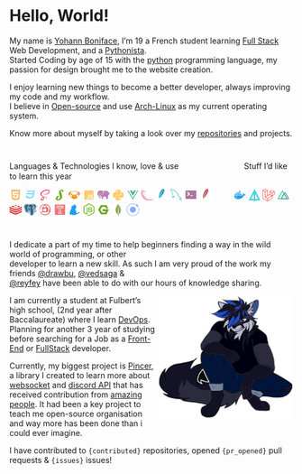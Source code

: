 # Hello, World!

My name is [Yohann Boniface](https://www.linkedin.com/in/yohann-boniface/), I’m 19 a French student learning 
[Full Stack](https://www.freecodecamp.org/news/what-is-a-full-stack-developer-back-end-front-end-full-stack-engineer/) 
Web Development, and a [Pythonista](https://www.linkedin.com/pulse/what-pythonistas-aakash-padhiyar). <br> 
Started Coding by age of 15 with the [python](https://www.python.org/) programming language, my passion for design
brought me to the website creation. 

I enjoy learning new things to become a better developer, always improving my code and my workflow.<br>
I believe in [Open-source](https://en.wikipedia.org/wiki/Open_source) and use [Arch-Linux](https://archlinux.org/) as my
current operating system.


Know more about myself by taking a look over my [repositories](https://github.com/Sigmanificient?tab=repositories) and 
projects.

# <!-- Small line break, looking better than <hr/> -->

Languages & Technologies I know, love & use 　　　　　　　　Stuff I’d like to learn this year

<div><!-- make img inline -->
<img src="icons/html.svg" width="22px">
<img src="icons/css_dark.svg" width="22px">
<img src="icons/scss.svg" width="22px">
<img src="icons/stylus.svg" width="22px">
<img src="icons/pug.svg" width="22px">
<img src="icons/js.svg" width="22px">
<img src="icons/php.svg" width="22px">
<img src="icons/python.svg" width="22px">
<img src="icons/vue.svg" width="22px">
<img src="icons/flask.svg" width="22px">
<img src="icons/sqlite.svg" width="22px">
<img src="icons/sql.svg" width="22px">
<img src="icons/shell.svg" width="22px">
<img src="icons/htaccess.svg" width="22px"> 　　 <!-- Beautiful hack -->
<img src="icons/docker.svg" width="22px">
<img src="icons/apl.svg" width="22px">
<img src="icons/laravel.svg" width="22px">
<img src="icons/nuxt.svg" width="22px">
<img src="icons/redis.svg" width="22px">
<img src="icons/pgsql.svg" width="22px">
<img src="icons/postcss.svg" width="22px">
<img src="icons/travis.svg" width="22px">
<img src="icons/yarn.svg" width="22px">
<img src="icons/nodejs.svg" width="22px">
<img src="icons/nginx.svg" width="22px">
<img src="icons/mongodb.svg" width="22px">
<img src="icons/ionic.svg" width="22px">
</div>

#   

I dedicate a part of my time to help beginners finding a way in the wild world of programming, or other<br>
developer to learn a new skill. As such I am very proud of the work my friends [@drawbu](https://github.com/drawbu/),
[@vedsaga](https://github.com/Vedsaga/) &<br>
[@reyfey](https://github.com/Reyfey/) have been able to do with our hours of knowledge sharing.

<img src="svg/sigma.svg" align="right" width="240">

I am currently a student at Fulbert’s high school, (2nd year after Baccalaureate) where I learn 
[DevOps](https://en.wikipedia.org/wiki/DevOps/).
Planning for another 3 year of studying before searching for a Job as a 
[Front-End](https://en.wikipedia.org/wiki/Front-end_web_development) or 
[FullStack](https://en.wikipedia.org/w/index.php?title=Full_stack) developer.

Currently, my biggest project is [Pincer](https://pincer.dev), a library I created to learn more about 
[websocket](https://en.wikipedia.org/wiki/WebSocket) and
[discord API](https://discord.dev) that has received contribution from 
[amazing people](https://github.com/Pincer-org/Pincer/graphs/contributors). It had been a key project to teach
me open-source organisation and way more has been done than i could ever imagine.

I have contributed to `{contributed}` repositories, opened `{pr_opened}` pull requests & `{issues}` issues!
